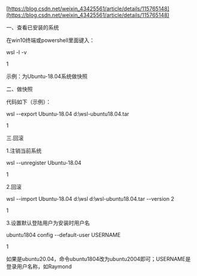 [https://blog.csdn.net/weixin_43425561/article/details/115765148](https://blog.csdn.net/weixin_43425561/article/details/115765148)

一、查看已安装的系统

在win10终端或powershell里面键入：

wsl -l -v

1

示例：为Ubuntu-18.04系统做快照

二、做快照

代码如下（示例）：

wsl --export Ubuntu-18.04 d:\wsl-ubuntu18.04.tar

1

三.回滚

1.注销当前系统

wsl --unregister Ubuntu-18.04

1

2.回滚

wsl --import Ubuntu-18.04 d:\wsl d:\wsl-ubuntu18.04.tar --version 2

1

3.设置默认登陆用户为安装时用户名

ubuntu1804 config --default-user USERNAME

1

如果是ubuntu20.04，命令ubuntu1804改为ubuntu2004即可；USERNAME是登录用户名称，如Raymond
